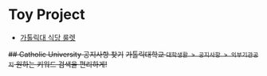 
# Toy Project

- [가톨릭대 식당 룰렛](https://zkvlkat.github.io/toy_proj/nyam/menu.html)

~~## Catholic University 공지사항 찾기~~
~~가톨릭대학교 `대학생활 > 공지사항 > 외부기관공지` 원하는 키워드 검색을 편리하게!~~
